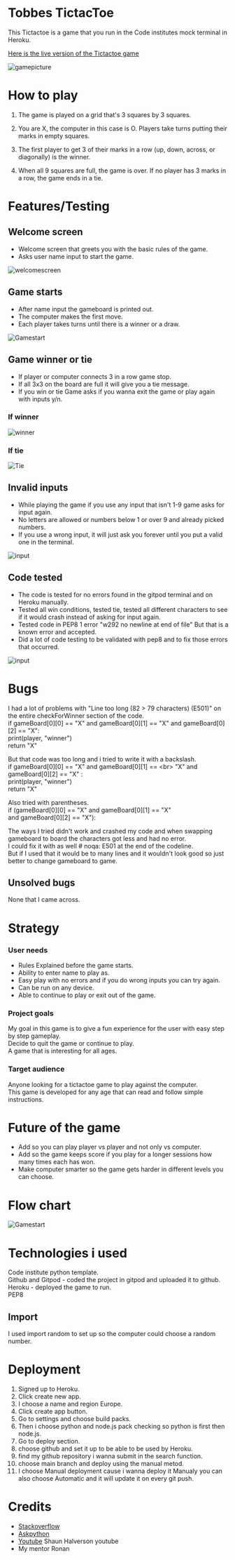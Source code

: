 # **Tobbes TictacToe**

This Tictactoe is a game that you run in the Code institutes mock terminal in Heroku.

[Here is the live version of the Tictactoe game](https://tictactoetobbe.herokuapp.com/)

![gamepicture](./readmepictures/tictactoemain.PNG)

# **How to play**

1. The game is played on a grid that's 3 squares by 3 squares.

2. You are X, the computer in this case is O. Players take turns putting their marks in empty squares.

3. The first player to get 3 of their marks in a row (up, down, across, or diagonally) is the winner.

4. When all 9 squares are full, the game is over. If no player has 3 marks in a row, the game ends in a tie.

# **Features/Testing**

## Welcome screen

- Welcome screen that greets you with the basic rules of the game.
- Asks user name input to start the game.

![welcomescreen](./readmepictures/welcomescreen.PNG)

## Game starts

- After name input the gameboard is printed out.
- The computer makes the first move.
- Each player takes turns until there is a winner or a draw.

![Gamestart](./readmepictures/2.PNG)

## Game winner or tie

- If player or computer connects 3 in a row game stop.
- If all 3x3 on the board are full it will give you a tie message.
- If you win or tie Game asks if you wanna exit the game or play again with inputs y/n.

### If winner

![winner](./readmepictures/3winner.PNG)

### If tie

![Tie](./readmepictures/4tie.PNG)

## Invalid inputs

- While playing the game if you use any input that isn't 1-9 game asks for input again.
- No letters are allowed or numbers below 1 or over 9 and already picked numbers.
- If you use a wrong input, it will just ask you forever until you put a valid one in the terminal.

![input](./readmepictures/unvalid5.PNG)

## Code tested

- The code is tested for no errors found in the gitpod terminal and on Heroku manually.
- Tested all win conditions, tested tie, tested all different characters to see if it would crash instead of asking for input again.
- Tested code in PEP8 1 error "w292 no newline at end of file" But that is a known error and accepted.
- Did a lot of code testing to be validated with pep8 and to fix those errors that occurred.

![input](./readmepictures/pep86.PNG)

# Bugs

I had a lot of problems with "Line too long (82 &gt; 79 characters) (E501)" on the entire checkForWinner section of the code.<br>
if gameBoard[0][0] == "X" and gameBoard[0][1] == "X" and gameBoard[0][2] == "X":<br>
        print(player, "winner")<br>
        return "X"<br>

But that code was too long and i tried to write it with a backslash.<br>
if gameBoard[0][0] == "X" and gameBoard[0][1] == \<br>
"X" and gameBoard[0][2] == "X"  :<br>
        print(player, "winner")<br>
        return "X"<br>

Also tried with parentheses.<br>
if (gameBoard[0][0] == "X" and gameBoard[0][1] == "X"<br>
and gameBoard[0][2] == "X"):<br>

The ways I tried didn't work and crashed my code and when swapping gameboard to board the characters got less and had no error.<br>
I could fix it with as well # noqa: E501 at the end of the codeline.<br>
But if I used that it would be to many lines and it wouldn't look good so just better to change gameboard to game.<br>

## Unsolved bugs

None that I came across.<br>

# Strategy

### User needs

- Rules Explained before the game starts.
- Ability to enter name to play as.
- Easy play with no errors and if you do wrong inputs you can try again.
- Can be run on any device.
- Able to continue to play or exit out of the game.

### Project goals

My goal in this game is to give a fun experience for the user with easy step by step gameplay.<br>
Decide to quit the game or continue to play.<br>
A game that is interesting for all ages.<br>

### Target audience

Anyone looking for a tictactoe game to play against the computer.<br>
This game is developed for any age that can read and follow simple instructions.<br>

# Future of the game

- Add so you can play player vs player and not only vs computer.<br>
- Add so the game keeps score if you play for a longer sessions how many times each has won.<br>
- Make computer smarter so the game gets harder in different levels you can choose.<br>


# Flow chart

![Gamestart](./readmepictures/flow.PNG)


# Technologies i used

Code institute python template.<br>
Github and Gitpod - coded the project in gitpod and uploaded it to github.<br>
Heroku - deployed the game to run.<br>
PEP8<br>

## Import

I used import random to set up so the computer could choose a random number.

# Deployment

1. Signed up to Heroku.
2. Click create new app.
3. I choose a name and region Europe.
4. Click create app button.
5. Go to settings and choose build packs.
6. Then i choose python and node.js pack checking so python is first then node.js.
7. Go to deploy section.
8. choose github and set it up to be able to be used by Heroku.
9. find my github repository i wanna submit in the search function.
10. choose main branch and deploy using the manual metod.
11. I choose Manual deployment cause i wanna deploy it Manualy you can also choose Automatic and it will update it on every git push.

# Credits

- [Stackoverflow](https://stackoverflow.com/)<br>
- [Askpython](https://www.askpython.com/python/examples/tic-tac-toe-using-python)<br>
- [Youtube](https://www.youtube.com/watch?v=M3G1ZgOMFxo) Shaun Halverson youtube<br>
- My mentor Ronan<br>













